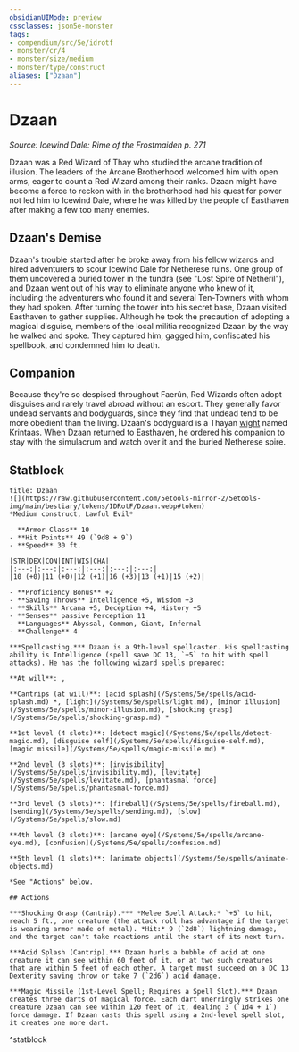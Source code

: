 ```yaml
---
obsidianUIMode: preview
cssclasses: json5e-monster
tags:
- compendium/src/5e/idrotf
- monster/cr/4
- monster/size/medium
- monster/type/construct
aliases: ["Dzaan"]
---
```

# Dzaan
*Source: Icewind Dale: Rime of the Frostmaiden p. 271*  

Dzaan was a Red Wizard of Thay who studied the arcane tradition of illusion. The leaders of the Arcane Brotherhood welcomed him with open arms, eager to count a Red Wizard among their ranks. Dzaan might have become a force to reckon with in the brotherhood had his quest for power not led him to Icewind Dale, where he was killed by the people of Easthaven after making a few too many enemies.

## Dzaan's Demise

Dzaan's trouble started after he broke away from his fellow wizards and hired adventurers to scour Icewind Dale for Netherese ruins. One group of them uncovered a buried tower in the tundra (see "Lost Spire of Netheril"), and Dzaan went out of his way to eliminate anyone who knew of it, including the adventurers who found it and several Ten-Towners with whom they had spoken. After turning the tower into his secret base, Dzaan visited Easthaven to gather supplies. Although he took the precaution of adopting a magical disguise, members of the local militia recognized Dzaan by the way he walked and spoke. They captured him, gagged him, confiscated his spellbook, and condemned him to death.

## Companion

Because they're so despised throughout Faerûn, Red Wizards often adopt disguises and rarely travel abroad without an escort. They generally favor undead servants and bodyguards, since they find that undead tend to be more obedient than the living. Dzaan's bodyguard is a Thayan [wight](/Systems/5e/bestiary/undead/wight.md) named Krintaas. When Dzaan returned to Easthaven, he ordered his companion to stay with the simulacrum and watch over it and the buried Netherese spire.

## Statblock

```ad-statblock
title: Dzaan
![](https://raw.githubusercontent.com/5etools-mirror-2/5etools-img/main/bestiary/tokens/IDRotF/Dzaan.webp#token)
*Medium construct, Lawful Evil*

- **Armor Class** 10
- **Hit Points** 49 (`9d8 + 9`)
- **Speed** 30 ft.

|STR|DEX|CON|INT|WIS|CHA|
|:---:|:---:|:---:|:---:|:---:|:---:|
|10 (+0)|11 (+0)|12 (+1)|16 (+3)|13 (+1)|15 (+2)|

- **Proficiency Bonus** +2
- **Saving Throws** Intelligence +5, Wisdom +3
- **Skills** Arcana +5, Deception +4, History +5
- **Senses** passive Perception 11
- **Languages** Abyssal, Common, Giant, Infernal
- **Challenge** 4

***Spellcasting.*** Dzaan is a 9th-level spellcaster. His spellcasting ability is Intelligence (spell save DC 13, `+5` to hit with spell attacks). He has the following wizard spells prepared:

**At will**: , 

**Cantrips (at will)**: [acid splash](/Systems/5e/spells/acid-splash.md) *, [light](/Systems/5e/spells/light.md), [minor illusion](/Systems/5e/spells/minor-illusion.md), [shocking grasp](/Systems/5e/spells/shocking-grasp.md) *

**1st level (4 slots)**: [detect magic](/Systems/5e/spells/detect-magic.md), [disguise self](/Systems/5e/spells/disguise-self.md), [magic missile](/Systems/5e/spells/magic-missile.md) *

**2nd level (3 slots)**: [invisibility](/Systems/5e/spells/invisibility.md), [levitate](/Systems/5e/spells/levitate.md), [phantasmal force](/Systems/5e/spells/phantasmal-force.md)

**3rd level (3 slots)**: [fireball](/Systems/5e/spells/fireball.md), [sending](/Systems/5e/spells/sending.md), [slow](/Systems/5e/spells/slow.md)

**4th level (3 slots)**: [arcane eye](/Systems/5e/spells/arcane-eye.md), [confusion](/Systems/5e/spells/confusion.md)

**5th level (1 slots)**: [animate objects](/Systems/5e/spells/animate-objects.md)

*See "Actions" below.

## Actions

***Shocking Grasp (Cantrip).*** *Melee Spell Attack:* `+5` to hit, reach 5 ft., one creature (the attack roll has advantage if the target is wearing armor made of metal). *Hit:* 9 (`2d8`) lightning damage, and the target can't take reactions until the start of its next turn.

***Acid Splash (Cantrip).*** Dzaan hurls a bubble of acid at one creature it can see within 60 feet of it, or at two such creatures that are within 5 feet of each other. A target must succeed on a DC 13 Dexterity saving throw or take 7 (`2d6`) acid damage.

***Magic Missile (1st-Level Spell; Requires a Spell Slot).*** Dzaan creates three darts of magical force. Each dart unerringly strikes one creature Dzaan can see within 120 feet of it, dealing 3 (`1d4 + 1`) force damage. If Dzaan casts this spell using a 2nd-level spell slot, it creates one more dart.
```
^statblock